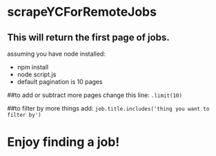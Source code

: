 # scrapeYCForRemoteJobs

## This will return the first page of jobs.
assuming you have node installed:
- npm install
- node script.js
- default pagination is 10 pages

##to add or subtract more pages change this line:
`.limit(10)`

##to filter by more things add:
`job.title.includes('thing you want to filter by')`

# Enjoy finding a job!
